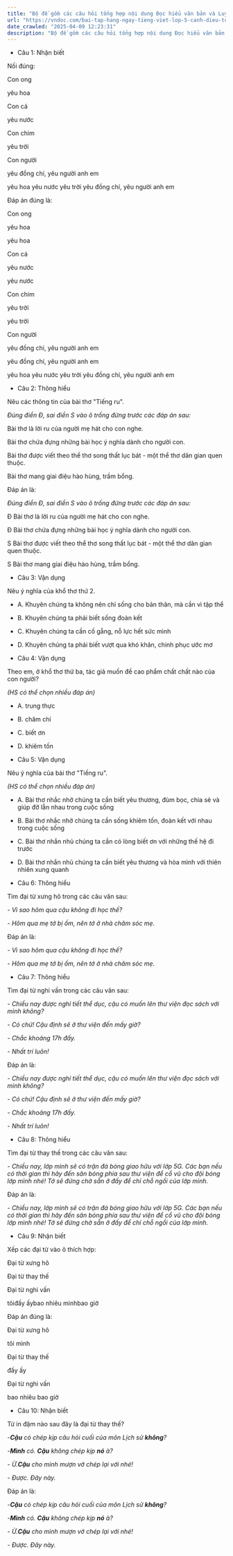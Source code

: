 ```yaml
---
title: "Bộ đề gồm các câu hỏi tổng hợp nội dung Đọc hiểu văn bản và Luyện từ và câu được học ở Tuần 13 trong chương trình Tiếng Việt lớp 5 Tập 1 Cánh Diều"
url: "https://vndoc.com/bai-tap-hang-ngay-tieng-viet-lop-5-canh-dieu-tuan-13-thu-5-331682"
date_crawled: "2025-04-09 12:23:31"
description: "Bộ đề gồm các câu hỏi tổng hợp nội dung Đọc hiểu văn bản và Luyện từ và câu được học ở Tuần 13 trong chương trình Tiếng Việt lớp 5 Tập 1 Cánh Diều"
---
```


* Câu 1:  Nhận biết

Nối đúng:

Con ong 

yêu hoa 

Con cá 

yêu nước 

Con chim 

yêu trời 

Con người 

yêu đồng chí, yêu người anh em 

yêu hoa  yêu nước  yêu trời  yêu đồng chí, yêu người anh em 

Đáp án đúng là:

Con ong 

yêu hoa 

yêu hoa 

Con cá 

yêu nước 

yêu nước 

Con chim 

yêu trời 

yêu trời 

Con người 

yêu đồng chí, yêu người anh em 

yêu đồng chí, yêu người anh em 

yêu hoa  yêu nước  yêu trời  yêu đồng chí, yêu người anh em 

* Câu 2:  Thông hiểu

Nêu các thông tin của bài thơ "Tiếng ru".

_Đúng điền Đ, sai điền S vào ô trống đứng trước các đáp án sau:_

Bài thơ là lời ru của người mẹ hát cho con nghe.

Bài thơ chứa đựng những bài học ý nghĩa dành cho người con.

Bài thơ được viết theo thể thơ song thất lục bát - một thể thơ dân gian quen thuộc.

Bài thơ mang giai điệu hào hùng, trầm bổng.

Đáp án là:

_Đúng điền Đ, sai điền S vào ô trống đứng trước các đáp án sau:_

Đ Bài thơ là lời ru của người mẹ hát cho con nghe.

Đ Bài thơ chứa đựng những bài học ý nghĩa dành cho người con.

S Bài thơ được viết theo thể thơ song thất lục bát - một thể thơ dân gian quen thuộc.

S Bài thơ mang giai điệu hào hùng, trầm bổng.

* Câu 3:  Vận dụng

Nêu ý nghĩa của khổ thơ thứ 2.

  * A. Khuyên chúng ta không nên chỉ sống cho bản thân, mà cần vì tập thể 
  * B. Khuyên chúng ta phải biết sống đoàn kết 
  * C. Khuyên chúng ta cần cố gẵng, nỗ lực hết sức mình 
  * D. Khuyên chúng ta phải biết vượt qua khó khăn, chinh phục ước mơ 



* Câu 4:  Vận dụng

Theo em, ở khổ thơ thứ ba, tác giả muốn đề cao phẩm chất chất nào của con người?

_(HS có thể chọn nhiều đáp án)_

  * A. trung thực 
  * B. chăm chỉ 
  * C. biết ơn 
  * D. khiêm tốn 



* Câu 5:  Vận dụng

Nêu ý nghĩa của bài thơ "Tiếng ru".

_(HS có thể chọn nhiều đáp án)_

  * A. Bài thơ nhắc nhở chúng ta cần biết yêu thương, đùm bọc, chia sẻ và giúp đỡ lẫn nhau trong cuộc sống 
  * B. Bài thơ nhắc nhở chúng ta cần sống khiêm tốn, đoàn kết với nhau trong cuộc sống 
  * C. Bài thơ nhắn nhủ chúng ta cần có lòng biết ơn với những thế hệ đi trước 
  * D. Bài thơ nhắn nhủ chúng ta cần biết yêu thương và hòa mình với thiên nhiên xung quanh 



* Câu 6:  Thông hiểu

Tìm đại từ xưng hô trong các câu văn sau:

_- Vì sao hôm qua cậu không đi học thế?_

_- Hôm qua mẹ tớ bị ốm, nên tớ ở nhà chăm sóc mẹ._

Đáp án là:

_- Vì sao hôm qua cậu không đi học thế?_

_- Hôm qua mẹ tớ bị ốm, nên tớ ở nhà chăm sóc mẹ._

* Câu 7:  Thông hiểu

Tìm đại từ nghi vấn trong các câu văn sau:

_- Chiều nay được nghỉ tiết thể dục, cậu có muốn lên thư viện đọc sách với mình không?_

_- Có chứ! Cậu định sẽ ở thư viện đến mấy giờ?_

_- Chắc khoảng 17h đấy._

_- Nhất trí luôn!_

Đáp án là:

_- Chiều nay được nghỉ tiết thể dục, cậu có muốn lên thư viện đọc sách với mình không?_

_- Có chứ! Cậu định sẽ ở thư viện đến mấy giờ?_

_- Chắc khoảng 17h đấy._

_- Nhất trí luôn!_

* Câu 8:  Thông hiểu

Tìm đại từ thay thế trong các câu văn sau:

_- Chiều nay, lớp mình sẽ có trận đá bóng giao hữu với lớp 5G. Các bạn nếu có thời gian thì hãy đến sân bóng phía sau thư viện để cổ vũ cho đội bóng lớp mình nhé! Tớ sẽ đứng chờ sẵn ở đấy để chỉ chỗ ngồi của lớp mình._

Đáp án là:

_- Chiều nay, lớp mình sẽ có trận đá bóng giao hữu với lớp 5G. Các bạn nếu có thời gian thì hãy đến sân bóng phía sau thư viện để cổ vũ cho đội bóng lớp mình nhé! Tớ sẽ đứng chờ sẵn ở đấy để chỉ chỗ ngồi của lớp mình._

* Câu 9:  Nhận biết

Xếp các đại từ vào ô thích hợp:

Đại từ xưng hô

Đại từ thay thế

Đại từ nghi vấn

tôiđấy ấybao nhiêu mìnhbao giờ

Đáp án đúng là:

Đại từ xưng hô

tôi mình

Đại từ thay thế

đấy ấy

Đại từ nghi vấn

bao nhiêu bao giờ

* Câu 10:  Nhận biết

Từ in đậm nào sau đây là đại từ thay thế?

_-**Cậu** có chép kịp câu hỏi cuối của môn Lịch sử **không**?_

_-**Mình** có. **Cậu** không chép kịp **nó** à?_

_\- Ừ.**Cậu** cho mình mượn vở chép lại với nhé!_

_\- Được. Đây này._

Đáp án là:

_-**Cậu** có chép kịp câu hỏi cuối của môn Lịch sử **không**?_

_-**Mình** có. **Cậu** không chép kịp **nó** à?_

_\- Ừ.**Cậu** cho mình mượn vở chép lại với nhé!_

_\- Được. Đây này._
